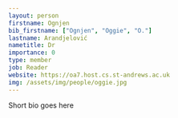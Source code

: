 ```yaml
---
layout: person
firstname: Ognjen
bib_firstname: ["Ognjen", "Oggie", "O."]
lastname: Arandjelović
nametitle: Dr
importance: 0
type: member
job: Reader
website: https://oa7.host.cs.st-andrews.ac.uk
img: /assets/img/people/oggie.jpg
---
```


Short bio goes here
